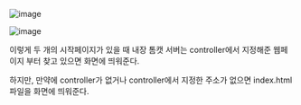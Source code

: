 ![image](https://github.com/limtowoong/study/assets/104752202/42d3212a-f80a-4b6a-98b9-2d2a135fdb96)

![image](https://github.com/limtowoong/study/assets/104752202/25c1d733-ad4b-4a6b-9e3e-3ec645ad5022)

이렇게 두 개의 시작페이지가 있을 때 내장 톰캣 서버는 controller에서 지정해준 웹페이지 부터 찾고 있으면 화면에 띄워준다.

하지만, 만약에 controller가 없거나 controller에서 지정한 주소가 없으면 index.html 파일을 화면에 띄워준다.

